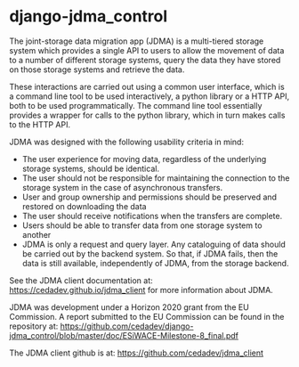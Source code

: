 # django-jdma_control

The joint-storage data migration app (JDMA) is a multi-tiered storage system
which provides a single API to users to allow the movement of data to a number
of different storage systems, query the data they have stored on those storage
systems and retrieve the data.

These interactions are carried out using a common user interface, which is a
command line tool to be used interactively, a python library or a HTTP API,
both to be used programmatically. The command line tool essentially provides a
wrapper for calls to the python library, which in turn makes calls to the HTTP
API.

JDMA ​was designed with the following usability criteria in mind:

* The user experience for moving data, regardless of the underlying storage systems, should be identical.
* The user should not be responsible for maintaining the connection to the storage system in the case of asynchronous transfers.
* User and group ownership and permissions should be preserved and restored on downloading the data
* The user should receive notifications when the transfers are complete.
* Users should be able to transfer data from one storage system to another
* JDMA is only a request and query layer. Any cataloguing of data should be carried out by the backend system. So that, if JDMA fails, then the data is still available, independently of JDMA, from the storage backend.

See the JDMA client documentation at: https://cedadev.github.io/jdma_client for
more information about JDMA.

JDMA was development under a Horizon 2020 grant from the EU Commission.  A report submitted to the EU Commission can be found in the repository at:
https://github.com/cedadev/django-jdma_control/blob/master/doc/ESiWACE-Milestone-8_final.pdf

The JDMA client github is at: https://github.com/cedadev/jdma_client
